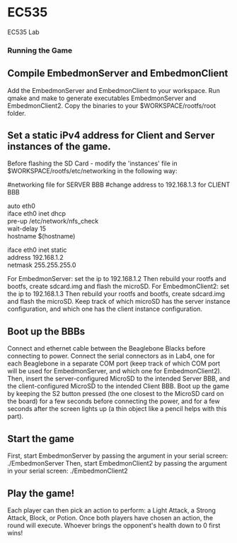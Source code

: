 # EC535
EC535 Lab

### Running the Game

## Compile EmbedmonServer and EmbedmonClient
Add the EmbedmonServer and EmbedmonClient to your workspace. 
Run qmake and make to generate executables EmbedmonServer and EmbedmonClient2. 
Copy the binaries to your $WORKSPACE/rootfs/root folder. 
## Set a static iPv4 address for Client and Server instances of the game. 
Before flashing the SD Card - modify the 'instances' file in $WORKSPACE/rootfs/etc/networking in the following way:

#networking file for SERVER BBB
#change address to 192.168.1.3 for CLIENT BBB

auto eth0  
iface eth0 inet dhcp  
  pre-up /etc/network/nfs_check  
  wait-delay 15  
  hostname $(hostname)  
  
iface eth0 inet static  
  address 192.168.1.2    
  netmask 255.255.255.0  

For EmbedmonServer: set the ip to 192.168.1.2
Then rebuild your rootfs and bootfs, create sdcard.img and flash the microSD.
For EmbedmonClient2: set the ip to 192.168.1.3
Then rebuild your rootfs and bootfs, create sdcard.img and flash the microSD.
Keep track of which microSD has the server instance configuration, and which one has the client instance configuration.

## Boot up the BBBs
Connect and ethernet cable between the Beaglebone Blacks before connecting to power. Connect the serial connectors as in Lab4,
one for each Beaglebone in a separate COM port (keep track of which COM port will be used for EmbedmonServer, and which one for
EmbedmonClient2).
Then, insert the server-configured MicroSD to the intended Server BBB, and the client-configured MicroSD to the intended Client BBB. 
Boot up the game by keeping the S2 button pressed (the one closest to the MicroSD card on the board) for a few seconds before connecting
the power, and for a few seconds after the screen lights up (a thin object like a pencil helps with this part). 

## Start the game
First, start EmbedmonServer by passing the argument in your serial screen: ./EmbedmonServer
Then, start EmbedmonClient2 by passing the argument in your serial screen: ./EmbedmonClient2

## Play the game!
Each player can then pick an action to perform: a Light Attack, a Strong Attack, Block, or Potion. Once both players have chosen an action, the round will execute. Whoever brings the opponent's health down to 0 first wins!
